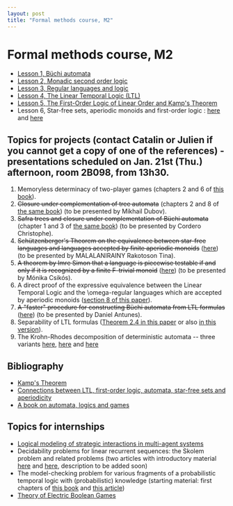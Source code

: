 ```yaml
---
layout: post
title: "Formal methods course, M2"
---
```

Formal methods course, M2
=========================

- [Lesson 1, Büchi automata](/m2mf/pdf/Buchi%20automata.pdf)
- [Lesson 2, Monadic second order logic](/m2mf/pdf/MSO.pdf)
- [Lesson 3, Regular languages and logic](/m2mf/pdf/MSO%20into%20Buchi.pdf)
- [Lesson 4, The Linear Temporal Logic (LTL)](/m2mf/pdf/cours-ltl.pdf)
- [Lesson 5, The First-Order Logic of Linear Order and Kamp's Theorem][kamp]
- Lesson 6, Star-free sets, aperiodic monoids and first-order logic : [here](http://www.lsv.ens-cachan.fr/Publis/PAPERS/PDF/DG-WT08.pdf) and [here](http://arxiv.org/pdf/1408.2842)


Topics for projects (contact Catalin or Julien if you cannot get a copy of one of the references) - presentations scheduled on Jan. 21st (Thu.) afternoon, **room 2B098**, from 13h30.
------

1. Memoryless determinacy of two-player games (chapters 2 and 6 of [this book](http://www.springer.com/us/book/9783540003885)).
2. <del>Closure under complementation of tree automata</del> (chapters 2 and 8 of [the same book](http://www.springer.com/us/book/9783540003885)) (to be presented by Mikhail Dubov).
3. <del>Safra trees and closure under complementation of Büchi automata</del> (chapter 1 and 3 of [the same book](http://www.springer.com/us/book/9783540003885)) (to be presented by Cordero Christophe).
4. <del>Schützenberger's Theorem on the equivalence between star-free languages and languages accepted by finite aperiodic monoids</del> ([here](http://arxiv.org/abs/1408.2842)) (to be presented by MALALANIRAINY Rakotoson Tina).
5. <del>A theorem by Imre Simon that a language is piecewise testable if and only if it is recognized by a finite F-trivial monoid</del> ([here](http://www.sciencedirect.com/science/article/pii/S0304397596002307)) (to be presented by Mónika Csikós). 
6. A direct proof of the expressive equivalence between the Linear Temporal Logic and the \omega-regular languages which are accepted by aperiodic monoids ([section 8 of this paper][gastin]). 
7. <del>A "faster" procedure for constructing Büchi automata from LTL formulas</del> ([here](http://www.lsv.ens-cachan.fr/Publis/PAPERS/PS/Cav01go.ps)) (to be presented by Daniel Antunes).
8. Separability of LTL formulas ([Theorem 2.4 in this paper](http://link.springer.com/chapter/10.1007%2F3-540-51803-7_36) or also [in this version](http://citeseerx.ist.psu.edu/viewdoc/summary?doi=10.1.1.144.240)).
9. The Krohn-Rhodes decomposition of deterministic automata -- three variants [here](http://www-verimag.imag.fr/~maler/Papers/kr-new.pdf), [here](http://www.sciencedirect.com/science/article/pii/S0304397599003151) and [here](http://arxiv.org/abs/1111.1585)


Bibliography
------

- [Kamp's Theorem][kamp]
- [Connections between LTL, first-order logic, automata, star-free sets and aperiodicity][gastin]
- [A book on automata, logics and games][gradel]

[kamp]: http://arxiv.org/pdf/1401.2580

[gastin]: http://www.lsv.ens-cachan.fr/Publis/PAPERS/PDF/DG-WT08.pdf

[gradel]: http://www.springer.com/us/book/9783540003885


Topics for internships 
------

- [Logical modeling of strategic interactions in multi-agent systems][atl-lacl]
- Decidability problems for linear recurrent sequences: the Skolem problem and related problems (two articles with introductory material [here](http://tucs.fi/publications/view/?pub_id=tHaHaHiKa05a) and [here](http://www.cs.ox.ac.uk/joel.ouaknine/publications/positivity13abs.html), description to be added soon)
- The model-checking problem for various fragments of a probabilistic temporal logic with (probabilistic) knowledge (starting material: first chapters of [this book](http://www.cs.rice.edu/~vardi/papers/book.pdf) and [this article](http://arxiv.org/abs/1511.03003))
- [Theory of Electric Boolean Games][electric-games]

[atl-lacl]: http://lacl.fr/dima/enseignement/stage.pdf
[electric-games]: http://www.lacl.fr/~youalhadj/internships/mf-bg-en.pdf
